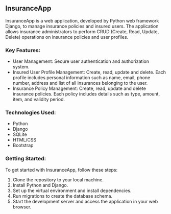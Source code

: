 ## InsuranceApp
InsuranceApp is a web application, developed by Python web framework Django, to manage insurance policies and insured users. The application allows insurance administrators to perform CRUD (Create, Read, Update, Delete) operations on insurance policies and user profiles.

### Key Features:
- User Management: Secure user authentication and authorization system.
- Insured User Profile Management: Create, read, update and delete. Each profile includes personal information such as name, email, phone number, address and list of all insurances belonging to the user.
- Insurance Policy Management: Create, read, update and delete insurance policies. Each policy includes details such as type, amount, item, and validity period.

### Technologies Used:
- Python
- Django
- SQLite
- HTML/CSS
- Bootstrap

### Getting Started:
To get started with InsuranceApp, follow these steps:
1. Clone the repository to your local machine.
2. Install Python and Django.
3. Set up the virtual environment and install dependencies.
4. Run migrations to create the database schema.
5. Start the development server and access the application in your web browser.
